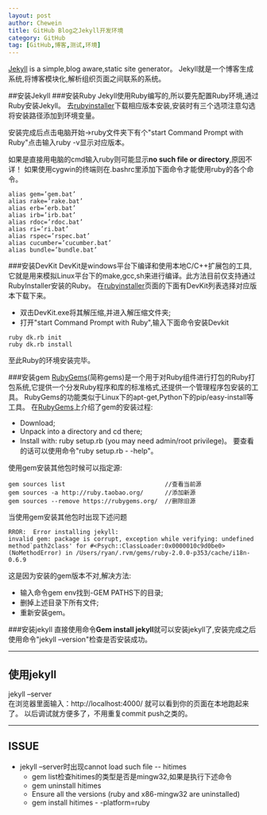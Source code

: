 ```yaml
---
layout: post
author: Chewein
title: GitHub Blog之Jekyll开发环境
category: GitHub
tag: [GitHub,博客,测试,环境] 
---
```



[Jekyll](http://jekyllrb.com/) is a simple,blog aware,static site generator。
Jekyll就是一个博客生成系统,将博客模块化,解析组织页面之间联系的系统。


##安装Jekyll
###安装Ruby
Jekyll使用Ruby编写的,所以要先配置Ruby环境,通过Ruby安装Jekyll。
去[rubyinstaller](http://rubyinstaller.org/downloads/)下载相应版本安装,安装时有三个选项注意勾选将安装路径添加到环境变量。

安装完成后点击电脑开始->ruby文件夹下有个"start Command Prompt with Ruby"点击输入ruby -v显示对应版本。

如果是直接用电脑的cmd输入ruby则可能显示**no such file or directory**,原因不详！
如果使用cygwin的终端则在.bashrc里添加下面命令才能使用ruby的各个命令。

```
alias gem=’gem.bat’
alias rake=’rake.bat’
alias erb=’erb.bat’
alias irb=’irb.bat’
alias rdoc=’rdoc.bat’
alias ri=’ri.bat’
alias rspec=’rspec.bat’
alias cucumber=’cucumber.bat’
alias bundle=’bundle.bat’
```

###安装DevKit
DevKit是windows平台下编译和使用本地C/C++扩展包的工具,它就是用来模拟Linux平台下的make,gcc,sh来进行编译。此方法目前仅支持通过RubyInstaller安装的Ruby。
在[rubyinstaller](http://rubyinstaller.org/downloads/)页面的下面有DevKit列表选择对应版本下载下来。

- 双击DevKit.exe将其解压缩,并进入解压缩文件夹;
- 打开"start Command Prompt with Ruby",输入下面命令安装Devkit

```
ruby dk.rb init
ruby dk.rb install
``` 

至此Ruby的环境安装完毕。

###安装gem
[RubyGems](https://rubygems.org/pages/download)(简称gems)是一个用于对Ruby组件进行打包的Ruby打包系统,它提供一个分发Ruby程序和库的标准格式,还提供一个管理程序包安装的工具。
RubyGems的功能类似于Linux下的apt-get,Python下的pip/easy-install等工具。
在[RubyGems](https://rubygems.org/pages/download)上介绍了gem的安装过程:
- Download;
- Unpack into a directory and cd there;
- Install with: ruby setup.rb (you may need admin/root privilege)。
要查看的话可以使用命令"ruby setup.rb - -help"。

使用gem安装其他包时候可以指定源:

```
gem sources list                            //查看当前源
gem sources -a http://ruby.taobao.org/      //添加新源
gem sources --remove https://rubygems.org/  //删除旧源
```

当使用gem安装其他包时出现下述问题

```
RROR:  Error installing jekyll:
invalid gem: package is corrupt, exception while verifying: undefined method`path2class' for #<Psych::ClassLoader:0x0000010c9d0be0> (NoMethodError) in /Users/ryan/.rvm/gems/ruby-2.0.0-p353/cache/i18n-0.6.9
``` 

这是因为安装的gem版本不对,解决方法:
- 输入命令gem env找到-GEM PATHS下的目录;
- 删掉上述目录下所有文件;
- 重新安装gem。

###安装jekyll
直接使用命令**Gem install jekyll**就可以安装jekyll了,安装完成之后使用命令"jekyll –version"检查是否安装成功。

------------------------------------

## 使用jekyll 
jekyll –server  
在浏览器里面输入：http://localhost:4000/ 就可以看到你的页面在本地跑起来了。
以后调试就方便多了，不用重复commit push之类的。


------------------------------------

## ISSUE

- jekyll –server时出现cannot load such file -- hitimes
  - gem list检查hitimes的类型是否是mingw32,如果是执行下述命令
  - gem uninstall hitimes
  - Ensure all the versions (ruby and x86-mingw32 are uninstalled)
  - gem install hitimes - -platform=ruby











